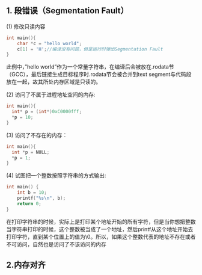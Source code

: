 ## 1. 段错误（Segmentation Fault）

(1) 修改只读内容

```c
int main(){
    char *c = "hello world";
    c[1] = 'H';//编译没有问题，但是运行时弹出Segmentation Fault
} 
```

此例中，”hello world”作为一个常量字符串，在编译后会被放在.rodata节（GCC），最后链接生成目标程序时.rodata节会被合并到text segment与代码段放在一起，故其所处内存区域是只读的。

(2) 访问了不属于进程地址空间的内存:

```c
int main(){
  int* p = (int*)0xC0000fff;
  *p = 10;
}
```

(3) 访问了不存在的内存：

```c
int main(){
  int *p = NULL;
  *p = 1;
}
```

(4) 试图把一个整数按照字符串的方式输出:

```c
int main() {
    int b = 10;
    printf("%s\n", b);
    return 0;
}　
```

在打印字符串的时候，实际上是打印某个地址开始的所有字符，但是当你想把整数当字符串打印的时候，这个整数被当成了一个地址，然后printf从这个地址开始去打印字符，直到某个位置上的值为\0。所以，如果这个整数代表的地址不存在或者不可访问，自然也是访问了不该访问的内存

## 2.内存对齐

